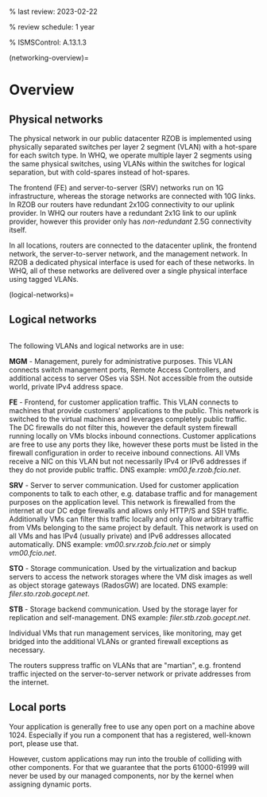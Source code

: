 % last review: 2023-02-22

% review schedule: 1 year

% ISMSControl: A.13.1.3


(networking-overview)=

# Overview

## Physical networks

The physical network in our public datacenter RZOB is implemented using
physically separated switches per layer 2 segment (VLAN) with a hot-spare for
each switch type. In WHQ, we operate multiple layer 2 segments using the same
physical switches, using VLANs within the switches for logical separation, but
with cold-spares instead of hot-spares.

The frontend (FE) and server-to-server (SRV) networks run on 1G infrastructure,
whereas the storage networks are connected with 10G links. In RZOB our routers
have redundant 2x10G connectivity to our uplink provider. In WHQ our routers
have a redundant 2x1G link to our uplink provider, however this provider only
has *non-redundant* 2.5G connectivity itself.

In all locations, routers are connected to the datacenter uplink, the frontend
network, the server-to-server network, and the management network. In RZOB a
dedicated physical interface is used for each of these networks. In WHQ, all of
these networks are delivered over a single physical interface using tagged
VLANs.

(logical-networks)=

## Logical networks

```{image} logical.png
```

The following VLANs and logical networks are in use:

**MGM** - Management, purely for administrative purposes. This VLAN connects
switch management ports, Remote Access Controllers, and additional access to
server OSes via SSH. Not accessible from the outside world, private IPv4
address space.

**FE** - Frontend, for customer application traffic. This VLAN connects to
machines that provide customers' applications to the public. This network is
switched to the virtual machines and leverages completely public traffic. The
DC firewalls do not filter this, however the default system firewall running
locally on VMs blocks inbound connections. Customer applications are free to
use any ports they like, however these ports must be listed in the firewall
configuration in order to receive inbound connections. All VMs receive a NIC on
this VLAN but not necessarily IPv4 or IPv6 addresses if they do not provide
public traffic. DNS example: *vm00.fe.rzob.fcio.net*.

**SRV** - Server to server communication. Used for customer application
components to talk to each other, e.g. database traffic and for management
purposes on the application level. This network is firewalled from the internet
at our DC edge firewalls and allows only HTTP/S and SSH traffic. Additionally
VMs can filter this traffic locally and only allow arbitrary traffic from VMs
belonging to the same project by default. This network is used on all VMs and
has IPv4 (usually private) and IPv6 addresses allocated automatically.
DNS example: *vm00.srv.rzob.fcio.net* or simply
*vm00.fcio.net*.

**STO** - Storage communication. Used by the virtualization and backup servers
to access the network storages where the VM disk images as well as object
storage gateways (RadosGW) are located. DNS example: *filer.sto.rzob.gocept.net*.

**STB** - Storage backend communication. Used by the storage layer for
replication and self-management. DNS example: *filer.stb.rzob.gocept.net*.

Individual VMs that run management services, like monitoring, may get bridged
into the additional VLANs or granted firewall exceptions as necessary.

The routers suppress traffic on VLANs that are "martian", e.g.  frontend
traffic injected on the server-to-server network or private addresses from the
internet.

## Local ports

Your application is generally free to use any open port on a machine above 1024.
Especially if you run a component that has a registered, well-known port, please
use that.

However, custom applications may run into the trouble of colliding with other
components. For that we guarantee that the ports 61000-61999 will never be used
by our managed components, nor by the kernel when assigning dynamic ports.
